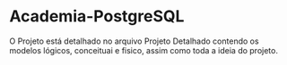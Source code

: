 # Academia-PostgreSQL

O Projeto está detalhado no arquivo Projeto Detalhado contendo os modelos lógicos, conceituai e fisico, assim como toda a ideia do projeto.

